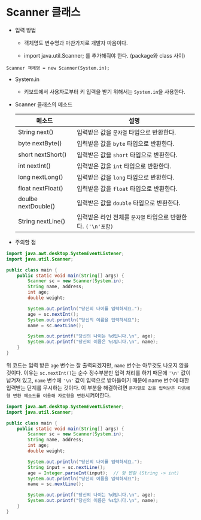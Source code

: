 # Scanner 클래스

- 입력 방법

  - 객체명도 변수명과 마찬가지로 개발자 마음이다.

  - import java.util.Scanner; 를 추가해줘야 한다. (package와 class 사이)

```
Scanner 객체명 = new Scanner(System.in);
```

- System.in

  - 키보드에서 사용자로부터 키 입력을 받기 위해서는 `System.in`을 사용한다.

- Scanner 클래스의 메소드

  | 메소드              | 설명                                                          |
  | ------------------- | ------------------------------------------------------------- |
  | String next()       | 입력받은 값을 `문자열` 타입으로 반환한다.                     |
  | byte nextByte()     | 입력받은 값을 `byte` 타입으로 반환한다.                       |
  | short nextShort()   | 입력받은 값을 `short` 타입으로 반환한다.                      |
  | int nextInt()       | 입력받은 값을 `int` 타입으로 반환한다.                        |
  | long nextLong()     | 입력받은 값을 `long` 타입으로 반환한다.                       |
  | float nextFloat()   | 입력받은 값을 `float` 타입으로 반환한다.                      |
  | doulbe nextDouble() | 입력받은 값을 `double` 타입으로 반환한다.                     |
  | String nextLine()   | 입력받은 라인 전체를 `문자열` 타입으로 반환한다. `('\n'포함)` |

- 주의할 점

```java
import java.awt.desktop.SystemEventListener;
import java.util.Scanner;

public class main {
    public static void main(String[] args) {
        Scanner sc = new Scanner(System.in);
        String name, address;
        int age;
        double weight;

        System.out.println("당신의 나이를 입력하세요.");
        age = sc.nextInt();
        System.out.println("당신의 이름을 입력하세요");
        name = sc.nextLine();

        System.out.printf("당신의 나이는 %d입니다.\n", age);
        System.out.printf("당신의 이름은 %s입니다.\n", name);
    }
}
```

위 코드는 입력 받은 `age` 변수는 잘 출력되겠지만, `name` 변수는 아무것도 나오지 않을 것이다.
이유는 `sc.nextInt()`는 순수 정수부분만 입력 처리를 하기 때문에 `'\n'` 값이 남겨져 있고, `name` 변수에 `'\n'` 값이 입력으로 받아들이기 때문에 name 변수에 대한 입력받는 단계를 무시하는 것이다.
이 부분을 해결하려면 `문자열로 값을 입력받은 다음에 형 변환 메소드를 이용해 자료형을 변환`시켜야한다.

```java
import java.awt.desktop.SystemEventListener;
import java.util.Scanner;

public class main {
    public static void main(String[] args) {
        Scanner sc = new Scanner(System.in);
        String name, address;
        int age;
        double weight;

        System.out.println("당신의 나이를 입력하세요.");
        String input = sc.nextLine();
        age = Integer.parseInt(input);  // 형 변환 (String -> int)
        System.out.println("당신의 이름을 입력하세요");
        name = sc.nextLine();

        System.out.printf("당신의 나이는 %d입니다.\n", age);
        System.out.printf("당신의 이름은 %s입니다.\n", name);
    }
}

```
